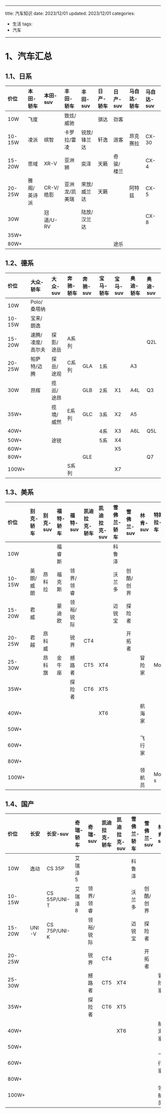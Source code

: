 
---
title: 汽车知识
date: 2023/12/01
updated: 2023/12/01
categories:
  - 生活
tags:
  - 汽车
---

# 1、汽车汇总

## 1.1、日系

| 价位     | 本田-轿车  | 本田-suv | 丰田-轿车   | 丰田-suv | 日产-轿车 | 日产-suv | 马自达-轿车 | 马自达-suv |
|:-------|:-------|:-------|:--------|:-------|:------|:-------|:-------|:--------|
|    10W | 飞度     |        | 致炫/威驰   |        | 骐达    | 劲客     |        |         |
| 10-15W | 凌派     | 缤智     | 卡罗拉/雷凌  | 锐放/锋兰达 | 轩逸    | 逍客     | 昂克赛拉   | CX-30    |
| 15-20W | 思域     | XR-V    | 亚洲狮     | 奕泽     | 天籁    | 奇骏/楼兰  |        | CX-4     |
| 20-25W | 雅阁/英诗派 | CR-V/皓影 | 亚洲龙/凯美瑞 | 荣放/威兰达 | 天籁    |        | 阿特兹    | CX-5     |
|    30W |        | 冠道/U-RV |         | 陆放/汉兰达 |       |        |        | CX-8     |
|   35W+ |        |        |         |        |       |        |        |         |
|   80W+ |        |        |         |        |       | 途乐     |        |         |  


## 1.2、德系

|   价位       |  大众-轿车       |   大众-suv   |   奔驰-轿车     |   奔驰-suv   |   宝马-轿车     |   宝马-suv     |   奥迪-轿车    |   奥迪-suv     |
|:-----------|:-------------|:-----------|:------------|:-----------|:------------|:-------------|:-----------|:-------------|
|      10W   |  Polo/桑塔纳    |            |             |            |             |              |            |              |
|   10-15W   |   宝来/朗逸      |            |             |            |             |              |            |              |
|   15-20W   |   速腾/凌度/高尔夫  |   探影/途岳    |  A系列        |            |             |              |            | Q2L          |
|   20-25W   |   帕萨特/迈腾     |   探岳/途观    |  C系列        |   GLA      |         1系  |              | A3         |              |
|      30W   |  昂辉          |   揽巡/途昂    |             |   GLB      |  2系         |  X1          | A4L        | Q3           |
|     35W+   |              |  揽境/威然     |  E系列        |  GLC       |  3系         |  X2          | A5         |              |
|     40W+   |              |            |             |            |  4系         |  X3          | A6L        | Q5L          |
|      50W+  |              |  途锐        |             |            |         5系  |  X4          |            |              |
|      60W+  |              |            |             |            |             |  X5          |            |              |
|      80W+  |              |            |             |  GLE       |             |              |            | Q7           |
|     100W+  |              |            |  S系列        |            |             |  X7          |            |              |  

## 1.3、美系

|    价位        |   别克-轿车        |    别克-suv       |    福特-轿车         |    福特-suv         |    凯迪拉克-轿车      |    凯迪拉克-suv      |    雪佛兰-轿车       |    雪佛兰-suv        | 林肯-suv | 特斯拉-轿车  | 特斯拉-suv |
|:-------------|:---------------|:----------------|:-----------------|:------------------|:----------------|:-----------------|:----------------|:------------------|:-------|:--------|:--------|
|       10W    |                |                 | 福睿斯              |                   |                 |                  | 科鲁泽             |                   |        |         |         |
|    10-15W    | 英朗/威朗          | 昂科拉             | 福克斯              | 领界/领睿             |                 |                  | 沃兰多             | 创酷/创界             |        |         |         |
|    15-20W    |    君威          |                 |   蒙迪欧            | 领裕/锐际             |                 |                  | 迈锐宝             |  探险者              |        |         |         |
|    20-25W    |    君越          | 昂科威             |                  | 锐界                |          CT4    |                  |                 | 开拓者               |        |         |         |
|    25-30W    |                | 昂科旗             | 金牛座              | 撼路者               | CT5             | XT4              |                 |                   | 冒险家    | Model3  | Model Y |
|      35W+    |                |                 |                  | 探险者               | CT6             | XT5              |                 |                   |        |         |         |
|      40W+    |                |                 |                  |                   |                 | XT6              |                 |                   | 航海家    |         |         |
|       50W+   |                |                 |                  |                   |                 |                  |                 |                   |        |         |         |
|       60W+   |                |                 |                  |                   |                 |                  |                 |                   | 飞行家    |         |         |
|       80W+   |                |                 |                  |                   |                 |                  |                 |                   |        |         |         |
|      100W+   |                |                 |                  |                   |                 |                  |                 |                   | 领航员    | Model s | Model X |  


## 1.4、国产

|     价位         |    长安              |     长安-suv        | 奇瑞-轿车              |     奇瑞-suv          |     凯迪拉克-轿车       |     凯迪拉克-suv       |     雪佛兰-轿车        |     雪佛兰-suv         |  林肯-suv  |  特斯拉-轿车   |  特斯拉-suv  |
|:---------------|:-------------------|:------------------|:-------------------|:--------------------|:------------------|:-------------------|:------------------|:--------------------|:---------|:----------|:----------|
|        10W     | 逸动                 | CS 35P            |  艾瑞泽5              |                     |                   |                    |  科鲁泽              |                     |          |           |           |
|     10-15W     |                    | CS 55P/UNI-T      |  艾瑞泽8              |  领界/领睿              |                   |                    |  沃兰多              |  创酷/创界              |          |           |           |
|     15-20W     |     UNI-V          | CS 75P/UNI-K      |                    |  领裕/锐际              |                   |                    |  迈锐宝              |   探险者               |          |           |           |
|     20-25W     |                    |                   |                    |  锐界                 |           CT4     |                    |                   |  开拓者                |          |           |           |
|     25-30W     |                    |                   |                    |  撼路者                |  CT5              |  XT4               |                   |                     |  冒险家     |  Model3   |  Model Y  |
|       35W+     |                    |                   |                    |  探险者                |  CT6              |  XT5               |                   |                     |          |           |           |
|       40W+     |                    |                   |                    |                     |                   |  XT6               |                   |                     |  航海家     |           |           |
|        50W+    |                    |                   |                    |                     |                   |                    |                   |                     |          |           |           |
|        60W+    |                    |                   |                    |                     |                   |                    |                   |                     |  飞行家     |           |           |
|        80W+    |                    |                   |                    |                     |                   |                    |                   |                     |          |           |           |
|       100W+    |                    |                   |                    |                     |                   |                    |                   |                     |  领航员     |  Model s  |  Model X  |  